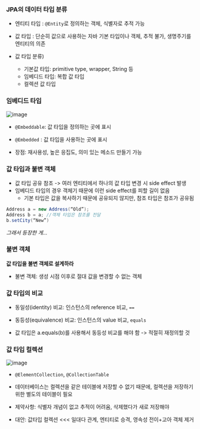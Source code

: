 ### JPA의 데이터 타입 분류

- 엔티티 타입 : `@Entity`로 정의하는 객체, 식별자로 추적 가능

- 값 타입 : 단순히 값으로 사용하는 자바 기본 타입이나 객체, 추적 불가, 생명주기를 엔티티의 의존

- 값 타입 분류)
    - 기본값 타입: primitive type, wrapper, String 등
    - 임베디드 타입: 복합 값 타입
    - 컬렉션 값 타입

### 임베디드 타입
![image](https://user-images.githubusercontent.com/57944099/169679647-3bea007d-1697-4c47-a199-ee0e58fa5e39.png)

- `@Embeddable`: 값 타입을 정의하는 곳에 표시
- `@Embedded` : 값 타입을 사용하는 곳에 표시

- 장점: 재사용성, 높은 응집도, 의미 있는 메소드 만들기 가능

### 값 타입과 불변 객체

- 값 타입 공유 참조 -> 여러 엔티티에서 하나의 값 타입 변경 시 side effect 발생
- 임베디드 타입의 경우 객체기 때문에 이런 side effect를 피할 길이 없음 
    - 기본 타입은 값을 복사하기 때문에 공유되지 않지만, 참조 타입은 참조가 공유됨
````java
Address a = new Address(“Old”);
Address b = a; //객체 타입은 참조를 전달 
b.setCity(“New”)
````

_그래서 등장한 게..._
### 불변 객체

**값 타입을 불변 객체로 설계하라**
- 불변 객체: 생성 시점 이후로 절대 값을 변경할 수 없는 객체

### 값 타입의 비교
- 동일성(identity) 비교: 인스턴스의 reference 비교, `==`
- 동등성(equivalence) 비교: 인스턴스의 value 비교, `equals`

- 값 타입은 a.equals(b)를 사용해서 동등성 비교를 해야 함 -> 적절히 재정의할 것

### 값 타입 컬렉션
![image](https://user-images.githubusercontent.com/57944099/169680054-3dbbc179-d6cb-4942-93a7-54c5e59ab7f6.png)
- `@ElementCollection`, `@CollectionTable`
- 데이터베이스는 컬렉션을 같은 테이블에 저장할 수 없기 때문에, 컬렉션을 저장하기 위한 별도의 테이블이 필요

- 제약사항: 식별자 개념이 없고 추적이 어려움, 삭제했다가 새로 저장해야
- 대안: 값타입 컬렉션 <<< 일대다 관계, 엔티티로 승격, 영속성 전이+고아 객체 제거

